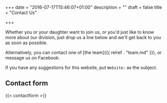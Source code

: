 +++
date = "2016-07-17T15:46:07+01:00"
description = ""
draft = false
title = "Contact Us"

+++

Whether you or your daughter want to join us, or you'd just like to know more about our division, just drop us a line below and we'll get back to you as soon as possible.

Alternatively, you can contact one of [the team]({{ relref . "team.md" }}), or message us on Facebook.

If you have any suggestions for this website, put `Website:` as the subject.

## Contact form

{{< contactform >}} 
